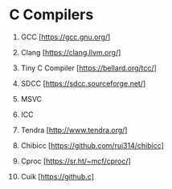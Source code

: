 
# C Compilers #

1. GCC [https://gcc.gnu.org/]

2. Clang [https://clang.llvm.org/]

3. Tiny C Compiler [https://bellard.org/tcc/]

4. SDCC [https://sdcc.sourceforge.net/]

5. MSVC

6. ICC 

7. Tendra [http://www.tendra.org/]

8. Chibicc [https://github.com/rui314/chibicc]

9. Cproc [https://sr.ht/~mcf/cproc/]

10. Cuik [https://github.c]



